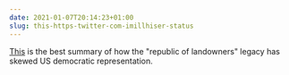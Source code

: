 ```yaml
---
date: 2021-01-07T20:14:23+01:00
slug: this-https-twitter-com-imillhiser-status
---
```

[This](https://twitter.com/imillhiser/status/1346834407626334209) is the best summary of how the "republic of landowners" legacy has skewed US democratic representation.


